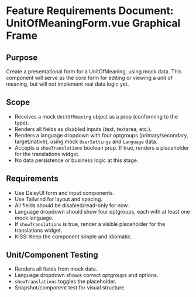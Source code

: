 # Feature Requirements Document: UnitOfMeaningForm.vue Graphical Frame

## Purpose
Create a presentational form for a UnitOfMeaning, using mock data. This component will serve as the core form for editing or viewing a unit of meaning, but will not implement real data logic yet.

## Scope
- Receives a mock `UnitOfMeaning` object as a prop (conforming to the type).
- Renders all fields as disabled inputs (text, textarea, etc.).
- Renders a language dropdown with four optgroups (primary/secondary, target/native), using mock `UserSettings` and `Language` data.
- Accepts a `showTranslations` boolean prop. If true, renders a placeholder for the translations widget.
- No data persistence or business logic at this stage.

## Requirements
- Use DaisyUI form and input components.
- Use Tailwind for layout and spacing.
- All fields should be disabled/read-only for now.
- Language dropdown should show four optgroups, each with at least one mock language.
- If `showTranslations` is true, render a visible placeholder for the translations widget.
- KISS: Keep the component simple and idiomatic.

## Unit/Component Testing
- Renders all fields from mock data.
- Language dropdown shows correct optgroups and options.
- `showTranslations` toggles the placeholder.
- Snapshot/component test for visual structure. 